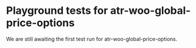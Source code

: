 # Playground tests for atr-woo-global-price-options
We are still awaiting the first test run for atr-woo-global-price-options.
